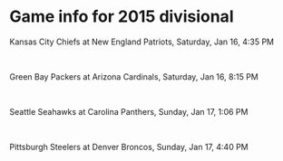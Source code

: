 # Game info for 2015 divisional

Kansas City Chiefs at New England Patriots, Saturday, Jan 16, 4:35 PM


<br/>

Green Bay Packers at Arizona Cardinals, Saturday, Jan 16, 8:15 PM


<br/>

Seattle Seahawks at Carolina Panthers, Sunday, Jan 17, 1:06 PM


<br/>

Pittsburgh Steelers at Denver Broncos, Sunday, Jan 17, 4:40 PM

